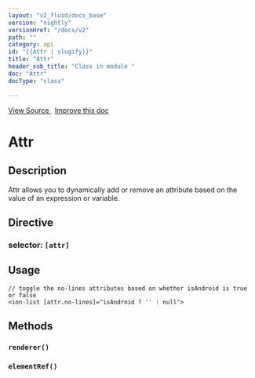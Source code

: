```yaml
---
layout: "v2_fluid/docs_base"
version: "nightly"
versionHref: "/docs/v2"
path: ""
category: api
id: "{{Attr | slugify}}"
title: "Attr"
header_sub_title: "Class in module "
doc: "Attr"
docType: "class"

---
```





<div class="improve-docs">
<a href='http://github.com/driftyco/ionic2/tree/master/ionic/components/app/id.ts#L62'>
View Source
</a>
&nbsp;
<a href='http://github.com/driftyco/ionic2/edit/master/ionic/components/app/id.ts#L62'>
Improve this doc
</a>
</div>





<h1 class="api-title">


Attr






</h1>






<!-- description -->
<h2>Description</h2>

<p>Attr allows you to dynamically add or remove an attribute based on the value of an expression or variable.</p>


<h2>Directive</h2>
<h3>selector: <code>[attr]</code></h3>
<!-- @usage tag -->

<h2>Usage</h2>

<pre><code class="lang-html">// toggle the no-lines attributes based on whether isAndroid is true or false
&lt;ion-list [attr.no-lines]=&quot;isAndroid ? &#39;&#39; : null&quot;&gt;
</code></pre>




<!-- @property tags -->


<!-- methods on the class -->

<h2>Methods</h2>

<div id="renderer"></div>

<h3>
<code>renderer()</code>
  

</h3>












<div id="elementRef"></div>

<h3>
<code>elementRef()</code>
  

</h3>










<!-- related link --><!-- end content block -->


<!-- end body block -->

